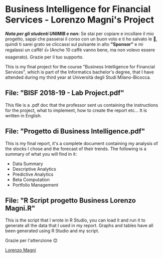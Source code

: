 # Business Intelligence for Financial Services - Lorenzo Magni's Project

***Nota per gli studenti UNIMIB e non:*** Se stai per copiare e incollare il mio progetto, sappi che passerai il corso con un buon voto e ti ho salvato le :peach:, quindi ti sarei grato se cliccassi sul pulsante in alto **"Sponsor"** e mi regalassi un caffè! :+1: (Anche 10 caffè vanno bene, ma non volevo essere esagerato). Grazie per il tuo supporto.

This is my final project for the course "Business Intelligence for Financial Services", which is part of the Informatics bachelor's degree, that I have attended during my third year at Università degli Studi Milano-Bicocca.

## File: "BISF 2018-19 - Lab Project.pdf"
This file is a .pdf doc that the professor sent us containing the instructions for the project, what to implement, how to create the report etc... It is written in English.

## File: "Progetto di Business Intelligence.pdf"
This is my final report, it's a complete document containing my analysis of the stocks I chose and the forecast of their trends. The following is a summary of what you will find in it:
- Data Summary
- Descriptive Analytics
- Predictive Analytics
- Beta Computation
- Portfolio Management

## File: "R Script progetto Business Lorenzo Magni.R"
This is the script that I wrote in R Studio, you can load it and run it to generate all the data that I used in my report. Graphs and tables have all been generated using R Studio and my script.

Grazie per l'attenzione :blush:

[Lorenzo Magni](https://www.linkedin.com/in/lorenzomagni97/)
